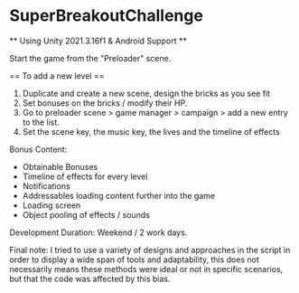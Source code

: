 # SuperBreakoutChallenge

** Using Unity 2021.3.16f1 & Android Support **
 
Start the game from the "Preloader" scene.

== To add a new level ==
1) Duplicate and create a new scene, design the bricks as you see fit 
2) Set bonuses on the bricks / modify their HP.
3) Go to preloader scene > game manager > campaign > add a new entry to the list.
4) Set the scene key, the music key, the lives and the timeline of effects


Bonus Content:
* Obtainable Bonuses
* Timeline of effects for every level
* Notifications
* Addressables loading content further into the game
* Loading screen
* Object pooling of effects / sounds

Development Duration:
Weekend / 2 work days.

Final note: 
I tried to use a variety of designs and approaches in the script in order to display
a wide span of tools and adaptability, this does not necessarily means these methods 
were ideal or not in specific scenarios, but that the code was affected by this bias.

